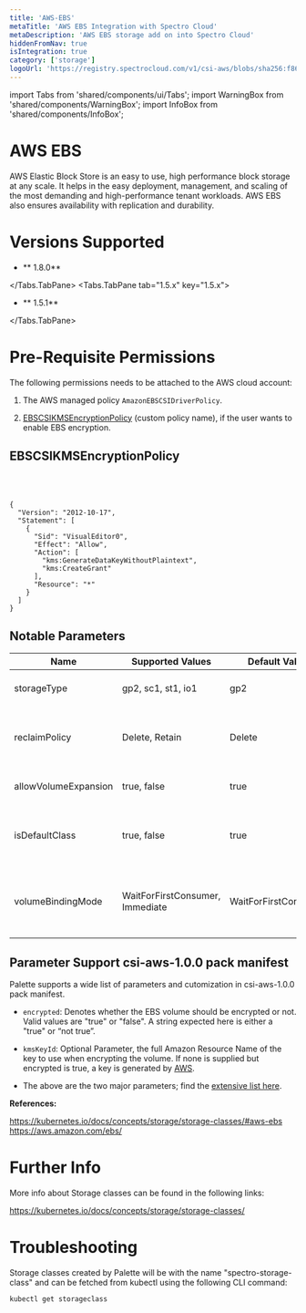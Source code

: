 ```yaml
---
title: 'AWS-EBS'
metaTitle: 'AWS EBS Integration with Spectro Cloud'
metaDescription: 'AWS EBS storage add on into Spectro Cloud'
hiddenFromNav: true
isIntegration: true
category: ['storage']
logoUrl: 'https://registry.spectrocloud.com/v1/csi-aws/blobs/sha256:f86813591b3b63b3afcf0a604a7c8c715660448585e89174908f3c6a421ad8d8?type=image/png'
---
```


import Tabs from 'shared/components/ui/Tabs';
import WarningBox from 'shared/components/WarningBox';
import InfoBox from 'shared/components/InfoBox';


# AWS EBS

AWS Elastic Block Store is an easy to use, high performance block storage at any scale. It helps in the easy deployment, management, and scaling of the most demanding and high-performance tenant workloads. AWS EBS also ensures availability with replication and durability.

# Versions Supported

<Tabs>
<Tabs.TabPane tab="1.8.x" key="1.8.x">

* ** 1.8.0**

</Tabs.TabPane>
<Tabs.TabPane tab="1.5.x" key="1.5.x">

* ** 1.5.1**

</Tabs.TabPane>
</Tabs>

# Pre-Requisite Permissions

The following permissions needs to be attached to the AWS cloud account:

1. The AWS managed policy `AmazonEBSCSIDriverPolicy`.


2. [EBSCSIKMSEncryptionPolicy](/integrations/aws-ebs#ebscsikmsencryptionpolicy) (custom policy name), if the user wants to enable EBS encryption.


## EBSCSIKMSEncryptionPolicy

<br />
<br />

```
{
  "Version": "2012-10-17",
  "Statement": [
    {
      "Sid": "VisualEditor0",
      "Effect": "Allow",
      "Action": [
        "kms:GenerateDataKeyWithoutPlaintext",
        "kms:CreateGrant"
      ],
      "Resource": "*"
    }
  ]
}
```

## Notable Parameters

| Name | Supported Values | Default Value | Description |
| --- | --- | --- | --- |
| storageType | gp2, sc1, st1, io1 | gp2 | AWS Volume type to be used |
| reclaimPolicy | Delete, Retain | Delete | Defines whether volumes will be retained or deleted |
| allowVolumeExpansion | true, false | true | Flag to allow resizing volume |
| isDefaultClass |  true, false | true | Flag to denote if this StorageClass will be the default |
| volumeBindingMode | WaitForFirstConsumer, Immediate | WaitForFirstConsumer | Controls when volumeBinding and dynamic provisioning should happen |

## Parameter Support csi-aws-1.0.0 pack manifest

Palette supports a wide list of parameters and cutomization in csi-aws-1.0.0 pack manifest.

* `encrypted`: Denotes whether the EBS volume should be encrypted or not. Valid values are "true" or "false". A string  expected here is either a "true" or “not true”.

* `kmsKeyId`: Optional Parameter, the full Amazon Resource Name of the key to use when encrypting the volume. If none is supplied but encrypted is true, a key is generated by [AWS](https://kubernetes.io/docs/concepts/storage/storage-classes/#aws-ebs).

* The above are the two major parameters; find the [extensive list here](https://github.com/kubernetes-sigs/aws-ebs-csi-driver#createvolume-parameters). 

**References:**

https://kubernetes.io/docs/concepts/storage/storage-classes/#aws-ebs
https://aws.amazon.com/ebs/


# Further Info

More info about Storage classes can be found in the following links:

https://kubernetes.io/docs/concepts/storage/storage-classes/

# Troubleshooting

Storage classes created by Palette will be with the name "spectro-storage-class" and can be fetched from kubectl using the following CLI command:

```bash
kubectl get storageclass
```
